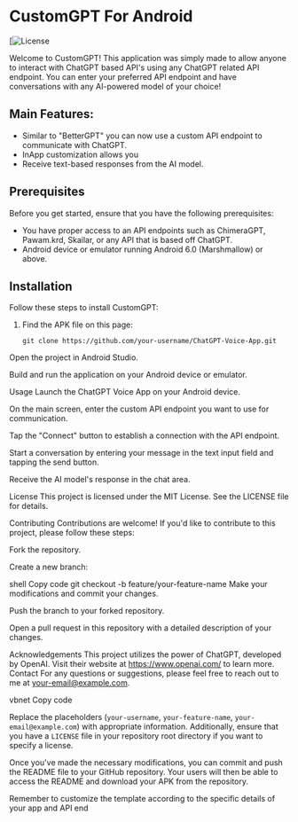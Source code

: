 # CustomGPT For Android

[![License]()

Welcome to CustomGPT! This application was simply made to allow anyone to interact with ChatGPT based API's using any ChatGPT related API endpoint. You can enter your preferred API endpoint and have conversations with any AI-powered model of your choice!

## Main Features:

- Similar to "BetterGPT" you can now use a custom API endpoint to communicate with ChatGPT.
- InApp customization allows you 
- Receive text-based responses from the AI model.

## Prerequisites

Before you get started, ensure that you have the following prerequisites:

- You have proper access to an API endpoints such as ChimeraGPT, Pawam.krd, Skailar, or any API that is based off ChatGPT. 
- Android device or emulator running Android 6.0 (Marshmallow) or above.

## Installation

Follow these steps to install CustomGPT:

1. Find the APK file on this page:

   ```shell
   git clone https://github.com/your-username/ChatGPT-Voice-App.git
Open the project in Android Studio.

Build and run the application on your Android device or emulator.

Usage
Launch the ChatGPT Voice App on your Android device.

On the main screen, enter the custom API endpoint you want to use for communication.

Tap the "Connect" button to establish a connection with the API endpoint.

Start a conversation by entering your message in the text input field and tapping the send button.

Receive the AI model's response in the chat area.

License
This project is licensed under the MIT License. See the LICENSE file for details.

Contributing
Contributions are welcome! If you'd like to contribute to this project, please follow these steps:

Fork the repository.

Create a new branch:

shell
Copy code
git checkout -b feature/your-feature-name
Make your modifications and commit your changes.

Push the branch to your forked repository.

Open a pull request in this repository with a detailed description of your changes.

Acknowledgements
This project utilizes the power of ChatGPT, developed by OpenAI. Visit their website at https://www.openai.com/ to learn more.
Contact
For any questions or suggestions, please feel free to reach out to me at your-email@example.com.

vbnet
Copy code

Replace the placeholders (`your-username`, `your-feature-name`, `your-email@example.com`) with appropriate information. Additionally, ensure that you have a `LICENSE` file in your repository root directory if you want to specify a license.

Once you've made the necessary modifications, you can commit and push the README file to your GitHub repository. Your users will then be able to access the README and download your APK from the repository.

Remember to customize the template according to the specific details of your app and API end
